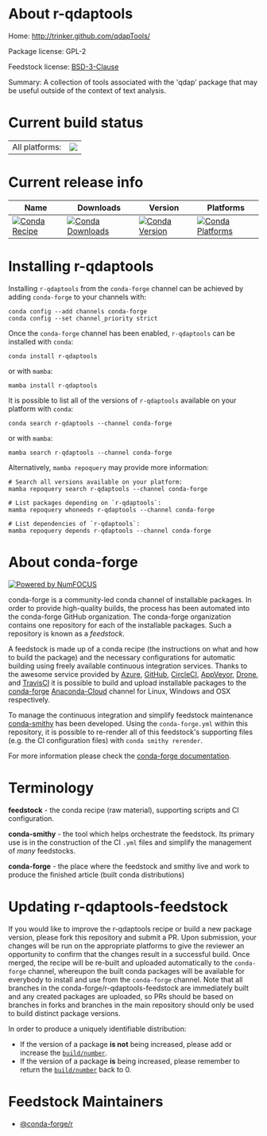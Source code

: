 About r-qdaptools
=================

Home: http://trinker.github.com/qdapTools/

Package license: GPL-2

Feedstock license: [BSD-3-Clause](https://github.com/conda-forge/r-qdaptools-feedstock/blob/main/LICENSE.txt)

Summary: A collection of tools associated with the 'qdap' package that may be useful outside of the context of text analysis.

Current build status
====================


<table><tr><td>All platforms:</td>
    <td>
      <a href="https://dev.azure.com/conda-forge/feedstock-builds/_build/latest?definitionId=3456&branchName=main">
        <img src="https://dev.azure.com/conda-forge/feedstock-builds/_apis/build/status/r-qdaptools-feedstock?branchName=main">
      </a>
    </td>
  </tr>
</table>

Current release info
====================

| Name | Downloads | Version | Platforms |
| --- | --- | --- | --- |
| [![Conda Recipe](https://img.shields.io/badge/recipe-r--qdaptools-green.svg)](https://anaconda.org/conda-forge/r-qdaptools) | [![Conda Downloads](https://img.shields.io/conda/dn/conda-forge/r-qdaptools.svg)](https://anaconda.org/conda-forge/r-qdaptools) | [![Conda Version](https://img.shields.io/conda/vn/conda-forge/r-qdaptools.svg)](https://anaconda.org/conda-forge/r-qdaptools) | [![Conda Platforms](https://img.shields.io/conda/pn/conda-forge/r-qdaptools.svg)](https://anaconda.org/conda-forge/r-qdaptools) |

Installing r-qdaptools
======================

Installing `r-qdaptools` from the `conda-forge` channel can be achieved by adding `conda-forge` to your channels with:

```
conda config --add channels conda-forge
conda config --set channel_priority strict
```

Once the `conda-forge` channel has been enabled, `r-qdaptools` can be installed with `conda`:

```
conda install r-qdaptools
```

or with `mamba`:

```
mamba install r-qdaptools
```

It is possible to list all of the versions of `r-qdaptools` available on your platform with `conda`:

```
conda search r-qdaptools --channel conda-forge
```

or with `mamba`:

```
mamba search r-qdaptools --channel conda-forge
```

Alternatively, `mamba repoquery` may provide more information:

```
# Search all versions available on your platform:
mamba repoquery search r-qdaptools --channel conda-forge

# List packages depending on `r-qdaptools`:
mamba repoquery whoneeds r-qdaptools --channel conda-forge

# List dependencies of `r-qdaptools`:
mamba repoquery depends r-qdaptools --channel conda-forge
```


About conda-forge
=================

[![Powered by
NumFOCUS](https://img.shields.io/badge/powered%20by-NumFOCUS-orange.svg?style=flat&colorA=E1523D&colorB=007D8A)](https://numfocus.org)

conda-forge is a community-led conda channel of installable packages.
In order to provide high-quality builds, the process has been automated into the
conda-forge GitHub organization. The conda-forge organization contains one repository
for each of the installable packages. Such a repository is known as a *feedstock*.

A feedstock is made up of a conda recipe (the instructions on what and how to build
the package) and the necessary configurations for automatic building using freely
available continuous integration services. Thanks to the awesome service provided by
[Azure](https://azure.microsoft.com/en-us/services/devops/), [GitHub](https://github.com/),
[CircleCI](https://circleci.com/), [AppVeyor](https://www.appveyor.com/),
[Drone](https://cloud.drone.io/welcome), and [TravisCI](https://travis-ci.com/)
it is possible to build and upload installable packages to the
[conda-forge](https://anaconda.org/conda-forge) [Anaconda-Cloud](https://anaconda.org/)
channel for Linux, Windows and OSX respectively.

To manage the continuous integration and simplify feedstock maintenance
[conda-smithy](https://github.com/conda-forge/conda-smithy) has been developed.
Using the ``conda-forge.yml`` within this repository, it is possible to re-render all of
this feedstock's supporting files (e.g. the CI configuration files) with ``conda smithy rerender``.

For more information please check the [conda-forge documentation](https://conda-forge.org/docs/).

Terminology
===========

**feedstock** - the conda recipe (raw material), supporting scripts and CI configuration.

**conda-smithy** - the tool which helps orchestrate the feedstock.
                   Its primary use is in the construction of the CI ``.yml`` files
                   and simplify the management of *many* feedstocks.

**conda-forge** - the place where the feedstock and smithy live and work to
                  produce the finished article (built conda distributions)


Updating r-qdaptools-feedstock
==============================

If you would like to improve the r-qdaptools recipe or build a new
package version, please fork this repository and submit a PR. Upon submission,
your changes will be run on the appropriate platforms to give the reviewer an
opportunity to confirm that the changes result in a successful build. Once
merged, the recipe will be re-built and uploaded automatically to the
`conda-forge` channel, whereupon the built conda packages will be available for
everybody to install and use from the `conda-forge` channel.
Note that all branches in the conda-forge/r-qdaptools-feedstock are
immediately built and any created packages are uploaded, so PRs should be based
on branches in forks and branches in the main repository should only be used to
build distinct package versions.

In order to produce a uniquely identifiable distribution:
 * If the version of a package **is not** being increased, please add or increase
   the [``build/number``](https://docs.conda.io/projects/conda-build/en/latest/resources/define-metadata.html#build-number-and-string).
 * If the version of a package **is** being increased, please remember to return
   the [``build/number``](https://docs.conda.io/projects/conda-build/en/latest/resources/define-metadata.html#build-number-and-string)
   back to 0.

Feedstock Maintainers
=====================

* [@conda-forge/r](https://github.com/conda-forge/r/)

